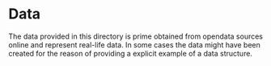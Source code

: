 # Data

The data provided in this directory is prime obtained from opendata sources online and represent real-life data. In some cases the data might have been created for the reason of providing a explicit example of a data structure.

 